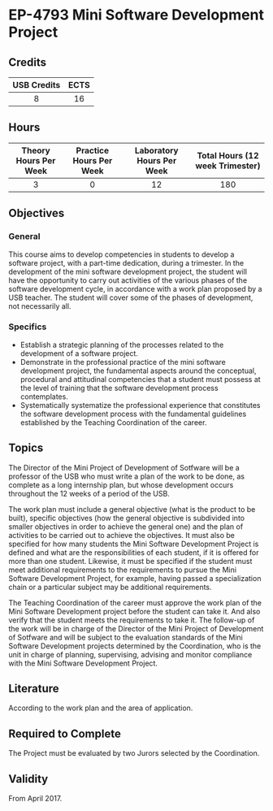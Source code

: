 # EP-4793 Mini Software Development Project

## Credits

| USB Credits | ECTS |
|:-----------:|:----:|
|      8      |  16  |

## Hours

| Theory Hours Per Week | Practice Hours Per Week | Laboratory Hours Per Week | Total Hours (12 week Trimester) |
|:---------------------:|:-----------------------:|:-------------------------:|:-------------------------------:|
|           3           |            0            |            12             |               180               |

## Objectives

### General

This course aims to develop competencies in students to develop a software project, with a part-time dedication, during a trimester. In the development of the mini software development project, the student will have the opportunity to carry out activities of the various phases of the software development cycle, in accordance with a work plan proposed by a USB teacher. The student will cover some of the phases of development, not necessarily all.

### Specifics

* Establish a strategic planning of the processes related to the development of a software project.
* Demonstrate in the professional practice of the mini software development project, the fundamental aspects around the conceptual, procedural and attitudinal competencies that a student must possess at the level of training that the software development process contemplates.
* Systematically systematize the professional experience that constitutes the software development process with the fundamental guidelines established by the Teaching Coordination of the career.

## Topics

The Director of the Mini Project of Development of Sotfware will be a professor of the USB who must write a plan of the work to be done, as complete as a long internship plan, but whose development occurs throughout the 12 weeks of a period of the USB.

The work plan must include a general objective (what is the product to be built), specific objectives (how the general objective is subdivided into smaller objectives in order to achieve the general one) and the plan of activities to be carried out to achieve the objectives. It must also be specified for how many students the Mini Software Development Project is defined and what are the responsibilities of each student, if it is offered for more than one student. Likewise, it must be specified if the student must meet additional requirements to the requirements to pursue the Mini Software Development Project, for example, having passed a specialization chain or a particular subject may be additional requirements.

The Teaching Coordination of the career must approve the work plan of the Mini Software Development project before the student can take it. And also verify that the student meets the requirements to take it. The follow-up of the work will be in charge of the Director of the Mini Project of Development of Sotfware and will be subject to the evaluation standards of the Mini Software Development projects determined by the Coordination, who is the unit in charge of planning, supervising, advising and monitor compliance with the Mini Software Development Project.

## Literature

According to the work plan and the area of application.

## Required to Complete

The Project must be evaluated by two Jurors selected by the Coordination.

## Validity

From April 2017.
